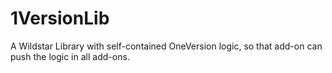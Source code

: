 # 1VersionLib
A Wildstar Library with self-contained OneVersion logic, so that add-on can push the logic in all add-ons.
